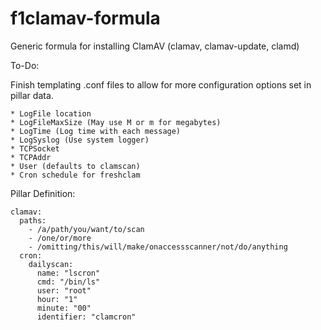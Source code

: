 # f1clamav-formula

Generic formula for installing ClamAV (clamav, clamav-update, clamd)

To-Do:

  Finish templating .conf files to allow for more configuration options set in pillar data.
  
    * LogFile location
    * LogFileMaxSize (May use M or m for megabytes)
    * LogTime (Log time with each message)
    * LogSyslog (Use system logger)
    * TCPSocket
    * TCPAddr
    * User (defaults to clamscan)
    * Cron schedule for freshclam


Pillar Definition:

```
clamav:
  paths:
    - /a/path/you/want/to/scan
    - /one/or/more
    - /omitting/this/will/make/onaccessscanner/not/do/anything
  cron:
    dailyscan:
      name: "lscron"
      cmd: "/bin/ls"
      user: "root"
      hour: "1"
      minute: "00"
      identifier: "clamcron"
```

